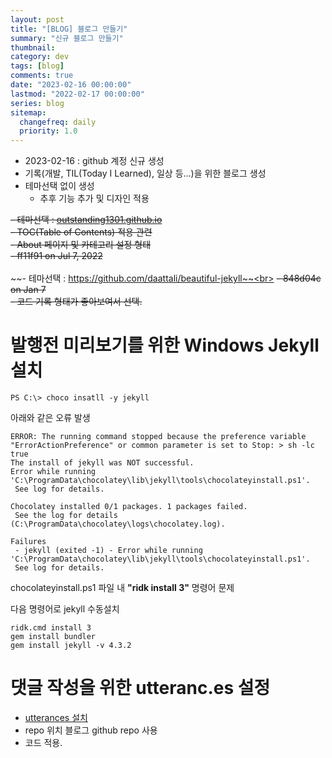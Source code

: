 ```yaml
---
layout: post
title: "[BLOG] 블로그 만들기"
summary: "신규 블로그 만들기"
thumbnail:
category: dev
tags: [blog]
comments: true
date: "2023-02-16 00:00:00"
lastmod: "2022-02-17 00:00:00"
series: blog
sitemap:
  changefreq: daily
  priority: 1.0
---
```


- 2023-02-16 : github 계정 신규 생성
- 기록(개발, TIL(Today I Learned), 일상 등...)을 위한 블로그 생성
- 테마선택 없이 생성
  - 추후 기능 추가 및 디자인 적용

~~- 테마선택 : [outstanding1301.github.io](https://github.com/outstanding1301/outstanding1301.github.io)~~<br>
~~- TOC(Table of Contents) 적용 관련~~<br>
~~- About 페이지 및 카테고리 설정 형태~~<br>
~~- ff11f91 on Jul 7, 2022~~<br><br>
~~- 테마선택 : https://github.com/daattali/beautiful-jekyll~~<br>
~~- 848d04c on Jan 7~~<br>
~~- 코드 기록 형태가 좋아보여서 선택.~~<br>

# 발행전 미리보기를 위한 Windows Jekyll 설치

```
PS C:\> choco insatll -y jekyll
```

아래와 같은 오류 발생

```
ERROR: The running command stopped because the preference variable "ErrorActionPreference" or common parameter is set to Stop: > sh -lc true
The install of jekyll was NOT successful.
Error while running 'C:\ProgramData\chocolatey\lib\jekyll\tools\chocolateyinstall.ps1'.
 See log for details.

Chocolatey installed 0/1 packages. 1 packages failed.
 See the log for details (C:\ProgramData\chocolatey\logs\chocolatey.log).

Failures
 - jekyll (exited -1) - Error while running 'C:\ProgramData\chocolatey\lib\jekyll\tools\chocolateyinstall.ps1'.
 See log for details.
```

chocolateyinstall.ps1 파일 내 **"ridk install 3"** 명령어 문제

다음 명령어로 jekyll 수동설치

```
ridk.cmd install 3
gem install bundler
gem install jekyll -v 4.3.2
```

# 댓글 작성을 위한 utteranc.es 설정

- [utterances 설치](https://github.com/apps/utterances)
- repo 위치 블로그 github repo 사용
- 코드 적용.

